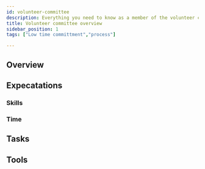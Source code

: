 ```yaml
---
id: volunteer-committee
description: Everything you need to know as a member of the volunteer committee
title: Volunteer committee overview
sidebar_position: 1
tags: ["Low time committment","process"]

---
```


## Overview

## Expecatations

### Skills

### Time

## Tasks

## Tools

